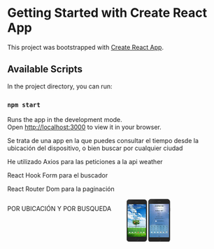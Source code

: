 # Getting Started with Create React App

This project was bootstrapped with [Create React App](https://github.com/facebook/create-react-app).

## Available Scripts

In the project directory, you can run:

### `npm start`

Runs the app in the development mode.\
Open [http://localhost:3000](http://localhost:3000) to view it in your browser.


<p>Se trata de una app en la que puedes consultar el tiempo desde la ubicación del dispositivo, o bien buscar por cualquier ciudad</p>

<p>He utilizado Axios para las peticiones a la api weather</p>

<p>React Hook Form para el buscador</p>

<p>React Router Dom para la paginación</p>


<div style = "display:flex; gap:35px; justify-content: space-arround; flex-direction:row">
 <p> POR UBICACIÓN Y POR BUSQUEDA</p>
 <img  style = "width: 100px;" src= 'https://github.com/jaelEspinosa/React_weather/blob/master/src/img/montaje.jpg' />
  
  

  
</div>

